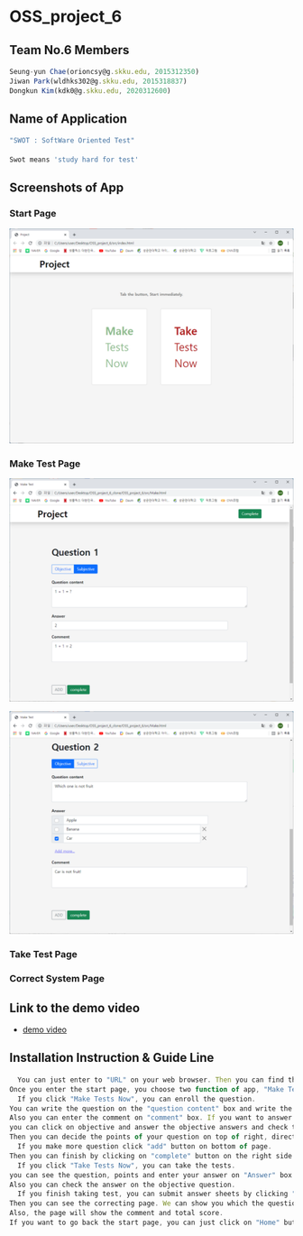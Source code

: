 # OSS_project_6

## Team No.6 Members
```js
Seung-yun Chae(orioncsy@g.skku.edu, 2015312350)
Jiwan Park(wldhks302@g.skku.edu, 2015318837)
Dongkun Kim(kdk0@g.skku.edu, 2020312600)
```

## Name of Application

```js
"SWOT : SoftWare Oriented Test"

Swot means 'study hard for test'
```

## Screenshots of App

### Start Page
![image](./image/start_page.png)

### Make Test Page
![image](./image/Make_subjective_question.png)

![image](./image/Make_objective_question.png)

### Take Test Page

### Correct System Page


## Link to the demo video


- [demo video]()


## Installation Instruction & Guide Line

```js
  You can just enter to "URL" on your web browser. Then you can find the start page of our program.
Once you enter the start page, you choose two function of app, "Make Tests Now" or "Take Tests Now".
  If you click "Make Tests Now", you can enroll the question.
You can write the question on the "question content" box and write the answer on "answer" box.
Also you can enter the comment on "comment" box. If you want to answer as Objective.
you can click on objective and answer the objective answers and check the right answer.
Then you can decide the points of your question on top of right, directly or 2,3,4 points by option.
  If you make more question click "add" button on bottom of page.
Then you can finish by clicking on "complete" button on the right side of "add" button. Then you can come back on the start page.
  If you click "Take Tests Now", you can take the tests.
you can see the question, points and enter your answer on "Answer" box.
Also you can check the answer on the objective question.
  If you finish taking test, you can submit answer sheets by clicking "submit" button on the bottom of the page.
Then you can see the correcting page. We can show you which the question is correct or incorrect.
Also, the page will show the comment and total score.
If you want to go back the start page, you can just click on "Home" button on the bottom of the page. 
```



